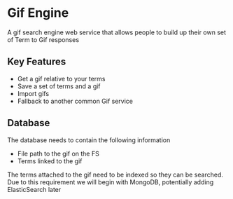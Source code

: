 # Gif Engine
A gif search engine web service that allows people to build up their own set of Term to Gif responses

## Key Features
- Get a gif relative to your terms
- Save a set of terms and a gif
- Import gifs
- Fallback to another common Gif service

## Database
The database needs to contain the following information
- File path to the gif on the FS
- Terms linked to the gif

The terms attached to the gif need to be indexed so they can be searched. Due to this requirement
we will begin with MongoDB, potentially adding ElasticSearch later